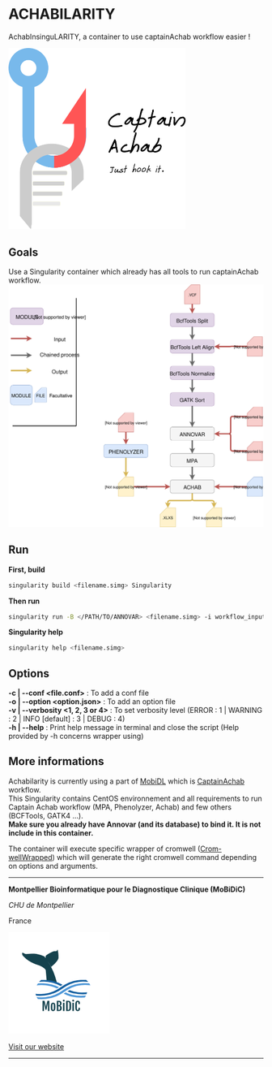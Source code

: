 # ACHABILARITY

AchabInsinguLARITY, a container to use captainAchab workflow easier ! 

<img src="img/achab_logo.png" width="350">


## Goals 

Use a Singularity container which already has all tools to run captainAchab workflow. 
![captain achab workflow description](/img/captainAchab.svg)


## Run 

**First, build**

```bash
singularity build <filename.simg> Singularity 
```

**Then run**
```bash
singularity run -B </PATH/TO/ANNOVAR> <filename.simg> -i workflow_inputs.json
```

**Singularity help**
```bash
singularity help <filename.simg>
```

## Options

**-c | --conf <file.conf>** : To add a conf file  
**-o | --option <option.json>** : To add an option file   
**-v | --verbosity <1, 2, 3 or 4>** : To set verbosity level (ERROR : 1 | WARNING : 2 | INFO [default] : 3 | DEBUG : 4)   
**-h | --help** : Print help message in terminal and close the script (Help provided by -h concerns wrapper using)   


## More informations 

Achabilarity is currently using a part of [MobiDL](https://github.com/mobidic/MobiDL) which is [CaptainAchab](https://github.com/mobidic/Captain-ACHAB) workflow.  
This Singularity contains CentOS environnement and all requirements to run Captain Achab workflow (MPA, Phenolyzer, Achab) and few others (BCFTools, GATK4 ...).  
**Make sure you already have Annovar (and its database) to bind it. It is not include in this container.**

The container will execute specific wrapper of cromwell ([Crom-wellWrapped](https://github.com/mobidic/Crom-wellWrapped)) which will generate the right cromwell command depending on options and arguments.

--------------------------------------------------------------------------------

**Montpellier Bioinformatique pour le Diagnostique Clinique (MoBiDiC)**

*CHU de Montpellier*

France

![MoBiDiC](img/logo-mobidic.png)

[Visit our website](https://neuro-2.iurc.montp.inserm.fr/mobidic/)

--------------------------------------------------------------------------------
